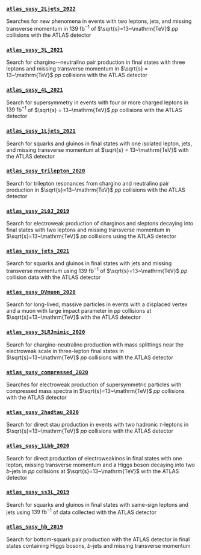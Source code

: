 ### [`atlas_susy_2Ljets_2022`](https://www.hepdata.net/record/ins2072870)
Searches for new phenomena in events with two leptons, jets, and missing transverse momentum in $139~\text{fb}^{-1}$ of $\sqrt{s}=13~\mathrm{TeV}$ $pp$ collisions with the ATLAS detector

### [`atlas_susy_3L_2021`](https://www.hepdata.net/record/ins1866951)
Search for chargino--neutralino pair production in final states with three leptons and missing transverse momentum in $\sqrt{s} = 13~\mathrm{TeV}$ $pp$ collisions with the ATLAS detector

### [`atlas_susy_4L_2021`](https://www.hepdata.net/record/ins1852821)
Search for supersymmetry in events with four or more charged leptons in $139~\text{fb}^{-1}$ of $\sqrt{s} = 13~\mathrm{TeV}$ $pp$ collisions with the ATLAS detector

### [`atlas_susy_1Ljets_2021`](https://www.hepdata.net/record/ins1839446)
Search for squarks and gluinos in final states with one isolated lepton, jets, and missing transverse momentum at $\sqrt{s} = 13~\mathrm{TeV}$ with the ATLAS detector

### [`atlas_susy_trilepton_2020`](https://www.hepdata.net/record/ins1831992)
Search for trilepton resonances from chargino and neutralino pair production in $\sqrt{s}=13~\mathrm{TeV}$ $pp$ collisions with the ATLAS detector

### [`atlas_susy_2L0J_2019`](https://www.hepdata.net/record/ins1750597)
Search for electroweak production of charginos and sleptons decaying into final states with two leptons and missing transverse momentum in $\sqrt{s}=13~\mathrm{TeV}$ $pp$ collisions using the ATLAS detector

### [`atlas_susy_jets_2021`](https://www.hepdata.net/record/ins1827025)
Search for squarks and gluinos in final states with jets and missing transverse momentum using $139~\text{fb}^{-1}$ of $\sqrt{s}=13~\mathrm{TeV}$ $pp$ collision data with the ATLAS detector

### [`atlas_susy_DVmuon_2020`](https://www.hepdata.net/record/ins1788448)
Search for long-lived, massive particles in events with a displaced vertex and a muon with large impact parameter in $pp$ collisions at $\sqrt{s}=13~\mathrm{TeV}$ with the ATLAS detector

### [`atlas_susy_3LRJmimic_2020`](https://www.hepdata.net/record/ins1771533)
Search for chargino-neutralino production with mass splittings near the electroweak scale in three-lepton final states in $\sqrt{s}=13~\mathrm{TeV}$ $pp$ collisions with the ATLAS detector

### [`atlas_susy_compressed_2020`](https://www.hepdata.net/record/ins1767649)
Searches for electroweak production of supersymmetric particles with compressed mass spectra in $\sqrt{s}=13~\mathrm{TeV}$ $pp$ collisions with the ATLAS detector

### [`atlas_susy_2hadtau_2020`](https://www.hepdata.net/record/ins1765529)
Search for direct stau production in events with two hadronic $\tau$-leptons in $\sqrt{s}=13~\mathrm{TeV}$ $pp$ collisions with the ATLAS detector

### [`atlas_susy_1Lbb_2020`](https://www.hepdata.net/record/ins1755298)
Search for direct production of electroweakinos in final states with one lepton, missing transverse momentum and a Higgs boson decaying into two $b$-jets in $pp$ collisions at $\sqrt{s}=13~\mathrm{TeV}$ with the ATLAS detector

### [`atlas_susy_ss3L_2019`](https://www.hepdata.net/record/ins1754675)
Search for squarks and gluinos in final states with same-sign leptons and jets using $139~\text{fb}^{-1}$ of data collected with the ATLAS detector

### [`atlas_susy_hb_2019`](https://www.hepdata.net/record/ins1748602)
Search for bottom-squark pair production with the ATLAS detector in final states containing Higgs bosons, $b$-jets and missing transverse momentum






